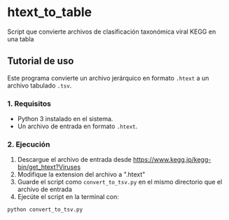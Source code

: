 # htext_to_table
Script que convierte archivos de clasificación taxonómica viral KEGG en una tabla

## Tutorial de uso

Este programa convierte un archivo jerárquico en formato `.htext` a un archivo tabulado `.tsv`.

### 1. Requisitos

* Python 3 instalado en el sistema.
* Un archivo de entrada en formato `.htext`.


### 2. Ejecución
1. Descargue el archivo de entrada desde https://www.kegg.jp/kegg-bin/get_htext?Viruses
2. Modifique la extension del archivo a ".htext"
3. Guarde el script como `convert_to_tsv.py` en el mismo directorio que el archivo de entrada
4. Ejecúte el script en la terminal con:
```bash
python convert_to_tsv.py
```
